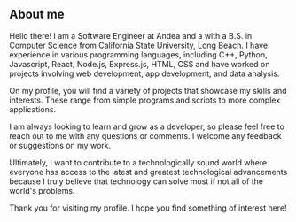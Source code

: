 
## About me
Hello there! I am a Software Engineer at Andea and a with a B.S. in Computer Science from California State University, Long Beach. I have experience in various programming languages, including C++, Python, Javascript, React, Node.js, Express.js, HTML, CSS and have worked on projects involving web development, app development, and data analysis.

On my profile, you will find a variety of projects that showcase my skills and interests. These range from simple programs and scripts to more complex applications.

I am always looking to learn and grow as a developer, so please feel free to reach out to me with any questions or comments. I welcome any feedback or suggestions on my work. 

Ultimately, I want to contribute to a technologically sound world where everyone has access to the latest and greatest technological advancements because I truly believe that technology can solve most if not all of the world's problems.

Thank you for visiting my profile. I hope you find something of interest here!
